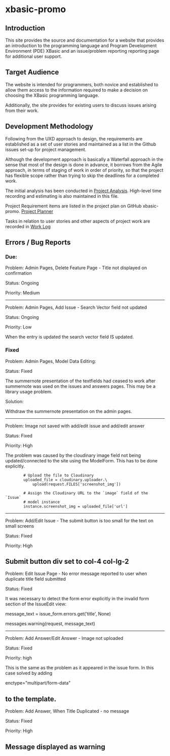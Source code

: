 # xbasic-promo

## Introduction

This site provides the source and documentation for a website that
provides an introduction to the programming language and Program 
Development Environment (PDE) XBasic and an issue/problem reporting
reporting page for additional user support.

## Target Audience

The website is intended for programmers, both novice and established
to allow them access to the information required to make a decision
on choosing the XBasic programming language.

Additionally, the site provides for existing users to discuss issues
arising from their work.

## Development Methodology
Following from the UXD approach to design, the requirements are
established as a set of user stories and maintained as a list
in the Github issues set-up for project management.

Although the development approach is basically a Waterfall approach in the
sense that most of the design is done in advance, 
it borrows from the Agile approach, in terms of staging of work in order of priority, 
so that the project has flexible scope rather than trying to skip the deadlines for a 
completed work. 

The initial analysis has been conducted in [Project Analysis](/doc/project-analysis.txt).
High-level time recording and estimating is also maintained in this file.

Project Requirement items are listed in the project plan on GitHub 
xbasic-promo. [Project Planner](https://github.com/users/RobWar-code/projects/4)

Tasks in relation to user stories and other aspects of project work are recorded in
[Work Log](/doc/work-log.txt)

## Errors / Bug Reports

### Due:

Problem: Admin Pages, Delete Feature Page - Title not displayed on confirmation

Status: Ongoing

Priority: Medium

--------------------

Problem: Admin Pages, Add Issue - Search Vector field not updated

Status: Ongoing

Priority: Low

When the entry is updated the search vector field IS updated.

### Fixed

Problem: Admin Pages, Model Data Editing:

Status: Fixed

The summernote presentation of the textfields had ceased to work after summernote
was used on the issues and answers pages. This may be a library usage problem.

Solution:

Withdraw the summernote presentation on the admin pages.

----------------------

Problem: Image not saved with add/edit issue and add/edit answer

Status: Fixed

Priority: High

The problem was caused by the cloudinary image field not being updated/connected
to the site using the ModelForm. This has to be done explicitly.

            # Upload the file to Cloudinary
            uploaded_file = cloudinary.uploader.\
                upload(request.FILES['screenshot_img'])

            # Assign the Cloudinary URL to the `image` field of the `Issue`
            # model instance
            instance.screenshot_img = uploaded_file['url']


-----------------
Problem: Add/Edit Issue - The submit button is too small for the text on small screens

Status: Fixed

Priority: High

Submit button div set to col-4 col-lg-2
------------------
Problem: Edit Issue Page - No error message reported to user when duplicate title field
submitted

Status: Fixed

It was necessary to detect the form error explicitly in the invalid form section
of the IssueEdit view:

message_text = issue_form.errors.get('title', None)

messages.warning(request, message_text)
 
------------------

Problem: Add Answer/Edit Answer - Image not uploaded

Status: Fixed

Priority: high

This is the same as the problem as it appeared in the issue form.
In this case solved by adding 

enctype="multipart/form-data"

to the template.
---------------------
Problem: Add Answer, When Title Duplicated - no message

Status: Fixed

Priority: High

Message displayed as warning
-------------------
